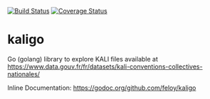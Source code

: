 [![Build Status](https://travis-ci.org/feloy/kaligo.svg?branch=master)](https://travis-ci.org/feloy/kaligo) [![Coverage Status](https://coveralls.io/repos/github/feloy/kaligo/badge.svg?branch=master)](https://coveralls.io/github/feloy/kaligo?branch=master)

# kaligo
Go (golang) library to explore KALI files available at https://www.data.gouv.fr/fr/datasets/kali-conventions-collectives-nationales/

Inline Documentation: https://godoc.org/github.com/feloy/kaligo
